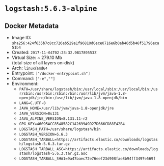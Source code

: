 # `logstash:5.6.3-alpine`

## Docker Metadata

- Image ID: `sha256:424f635b7c8cc726ab529e1f96810d0ece0716e6b0ab46d5b46f51796eca51b4`
- Created: `2017-11-04T02:23:32.981789553Z`
- Virtual Size: ~ 279.10 Mb  
  (total size of all layers on-disk)
- Arch: `linux`/`amd64`
- Entrypoint: `["/docker-entrypoint.sh"]`
- Command: `["-e",""]`
- Environment:
  - `PATH=/usr/share/logstash/bin:/usr/local/sbin:/usr/local/bin:/usr/sbin:/usr/bin:/sbin:/bin:/usr/lib/jvm/java-1.8-openjdk/jre/bin:/usr/lib/jvm/java-1.8-openjdk/bin`
  - `LANG=C.UTF-8`
  - `JAVA_HOME=/usr/lib/jvm/java-1.8-openjdk/jre`
  - `JAVA_VERSION=8u131`
  - `JAVA_ALPINE_VERSION=8.131.11-r2`
  - `GPG_KEY=46095ACC8548582C1A2699A9D27D666CD88E42B4`
  - `LOGSTASH_PATH=/usr/share/logstash/bin`
  - `LOGSTASH_VERSION=5.6.3`
  - `LOGSTASH_TARBALL=https://artifacts.elastic.co/downloads/logstash/logstash-5.6.3.tar.gz`
  - `LOGSTASH_TARBALL_ASC=https://artifacts.elastic.co/downloads/logstash/logstash-5.6.3.tar.gz.asc`
  - `LOGSTASH_TARBALL_SHA1=9a47baec72e76eef23d908fae8b94ff3497e569f`
